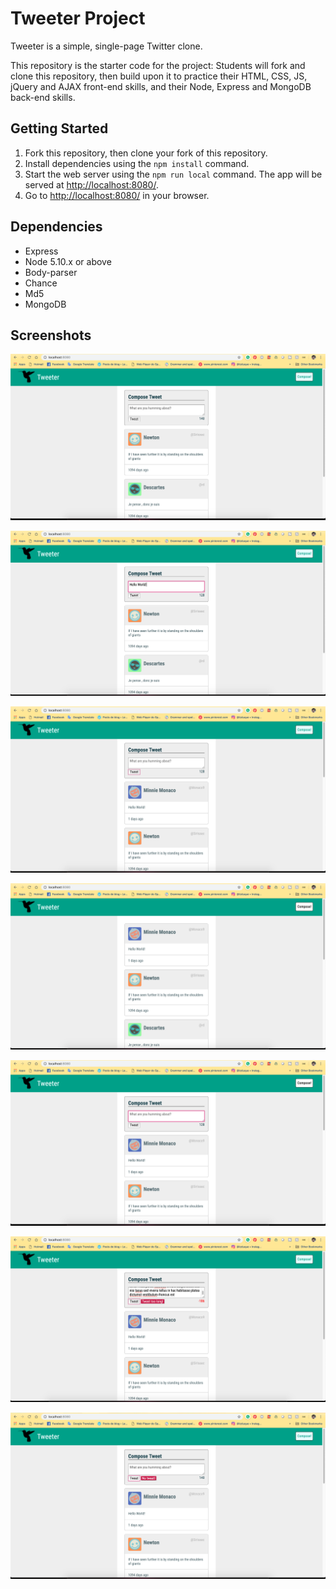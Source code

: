 # Tweeter Project

Tweeter is a simple, single-page Twitter clone.

This repository is the starter code for the project: Students will fork and clone this repository, then build upon it to practice their HTML, CSS, JS, jQuery and AJAX front-end skills, and their Node, Express and MongoDB back-end skills.

## Getting Started

1. Fork this repository, then clone your fork of this repository.
2. Install dependencies using the `npm install` command.
3. Start the web server using the `npm run local` command. The app will be served at <http://localhost:8080/>.
4. Go to <http://localhost:8080/> in your browser.

## Dependencies

- Express
- Node 5.10.x or above
- Body-parser
- Chance
- Md5
- MongoDB

## Screenshots

!['Screenshot of Main Page'](https://github.com/Lzduque/tweeter/blob/master/docs/main-page.png?raw=true)

!['Screenshot of Typing Tweet'](https://github.com/Lzduque/tweeter/blob/master/docs/type-tweet.png?raw=true)

!['Screenshot of Create Tweet'](https://github.com/Lzduque/tweeter/blob/master/docs/create-tweet.png?raw=true)

!['Screenshot of Click on Compose Button'](https://github.com/Lzduque/tweeter/blob/master/docs/click-on-compose1.png?raw=true)

!['Screenshot of Click Again on Compose Button'](https://github.com/Lzduque/tweeter/blob/master/docs/click-on-compose2.png?raw=true)

!['Screenshot of Error Tweet Too Long'](https://github.com/Lzduque/tweeter/blob/master/docs/error-too-long.png?raw=true)

!['Screenshot of Error No Character in Tweet'](https://github.com/Lzduque/tweeter/blob/master/docs/error-no-tweet.png?raw=true)
